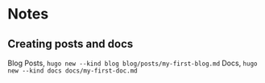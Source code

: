 # Notes

## Creating posts and docs

Blog Posts, `hugo new --kind blog blog/posts/my-first-blog.md`
Docs, `hugo new --kind docs docs/my-first-doc.md`
